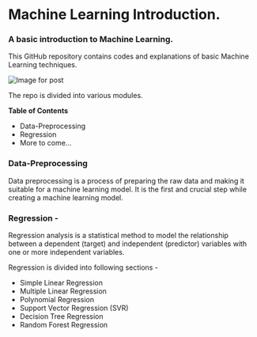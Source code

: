 # Machine Learning Introduction.
### A basic introduction to Machine Learning.
This GitHub repository contains codes and explanations of basic Machine Learning techniques.

![Image for post](https://miro.medium.com/max/60/1*cG6U1qstYDijh9bPL42e-Q.jpeg?q=2000)

The repo is divided into various modules.

**Table of Contents**
- Data-Preprocessing
- Regression
- More to come...

### Data-Preprocessing
Data preprocessing is a process of preparing the raw data and making it suitable for a machine learning model. It is the first and crucial step while creating a machine learning model.

### Regression -
Regression analysis is a statistical method to model the relationship between a dependent (target) and independent (predictor) variables with one or more independent variables.

Regression is divided into following sections -
- Simple Linear Regression
- Multiple Linear Regression
- Polynomial Regression
- Support Vector Regression (SVR)
- Decision Tree Regression
- Random Forest Regression
